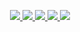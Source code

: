 
<p align="center">
  <a href="https://twitter.com/FarhadPishgar" target="blank"><img src="https://img.shields.io/badge/Twitter--success.svg?color=lightgrey&style=for-the-badge">
  <a href="https://www.linkedin.com/in/farhad-pishgar-15b52680" target="blank"><img src="https://img.shields.io/badge/Linkedin--success.svg?color=lightgrey&style=for-the-badge">
  <a href="https://scholar.google.com/citations?user=2nZSphQAAAAJ&hl=en" target="blank"><img src="https://img.shields.io/badge/Google%20Scholar--success.svg?color=lightgrey&style=for-the-badge">
  <a href="https://www.google.com" target="blank"><img src="https://img.shields.io/badge/Curriculum%20Vitae--success.svg?color=lightgrey&style=for-the-badge"> 
  <a href="https://github.com/FarhadPishgar/FarhadPishgar/blob/main/OIABM.md" target="blank"><img src="https://img.shields.io/badge/Once%20In%20A%20Blue%20Moon--success.svg?color=lightgrey&style=for-the-badge">      
</p>
